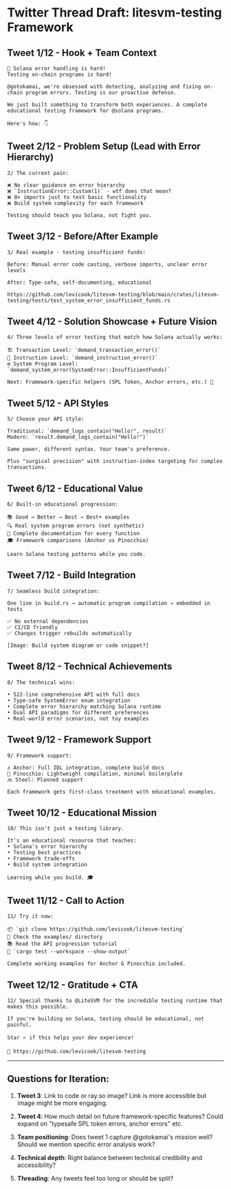 # Twitter Thread Draft: litesvm-testing Framework

## Tweet 1/12 - Hook + Team Context

```
🧵 Solana error handling is hard!
Testing on-chain programs is hard!

@gotokamai, we're obsessed with detecting, analyzing and fixing on-chain program errors. Testing is our proactive defense.

We just built something to transform both experiences. A complete educational testing framework for @solana programs.

Here's how: 👇
```

## Tweet 2/12 - Problem Setup (Lead with Error Hierarchy)

```
2/ The current pain:

❌ No clear guidance on error hierarchy
❌ `InstructionError::Custom(1)` - wtf does that mean?
❌ 8+ imports just to test basic functionality
❌ Build system complexity for each framework

Testing should teach you Solana, not fight you.
```

## Tweet 3/12 - Before/After Example

```
3/ Real example - testing insufficient funds:

Before: Manual error code casting, verbose imports, unclear error levels

After: Type-safe, self-documenting, educational

https://github.com/levicook/litesvm-testing/blob/main/crates/litesvm-testing/tests/test_system_error_insufficient_funds.rs
```

## Tweet 4/12 - Solution Showcase + Future Vision

```
4/ Three levels of error testing that match how Solana actually works:

🏗️ Transaction Level: `demand_transaction_error()`
📍 Instruction Level: `demand_instruction_error()`
⚙️ System Program Level: `demand_system_error(SystemError::InsufficientFunds)`

Next: Framework-specific helpers (SPL Token, Anchor errors, etc.) 🎯
```

## Tweet 5/12 - API Styles

```
5/ Choose your API style:

Traditional: `demand_logs_contain("Hello!", result)`
Modern: `result.demand_logs_contain("Hello!")`

Same power, different syntax. Your team's preference.

Plus "surgical precision" with instruction-index targeting for complex transactions.
```

## Tweet 6/12 - Educational Value

```
6/ Built-in educational progression:

📚 Good → Better → Best → Best+ examples
🔍 Real system program errors (not synthetic)
📖 Complete documentation for every function
🎓 Framework comparisons (Anchor vs Pinocchio)

Learn Solana testing patterns while you code.
```

## Tweet 7/12 - Build Integration

```
7/ Seamless build integration:

One line in build.rs → automatic program compilation → embedded in tests

✅ No external dependencies
✅ CI/CD friendly
✅ Changes trigger rebuilds automatically

[Image: Build system diagram or code snippet?]
```

## Tweet 8/12 - Technical Achievements

```
8/ The technical wins:

• 522-line comprehensive API with full docs
• Type-safe SystemError enum integration
• Complete error hierarchy matching Solana runtime
• Dual API paradigms for different preferences
• Real-world error scenarios, not toy examples
```

## Tweet 9/12 - Framework Support

```
9/ Framework support:

⚓ Anchor: Full IDL integration, complete build docs
🌲 Pinocchio: Lightweight compilation, minimal boilerplate
🔜 Steel: Planned support

Each framework gets first-class treatment with educational examples.
```

## Tweet 10/12 - Educational Mission

```
10/ This isn't just a testing library.

It's an educational resource that teaches:
• Solana's error hierarchy
• Testing best practices
• Framework trade-offs
• Build system integration

Learning while you build. 🎓
```

## Tweet 11/12 - Call to Action

```
11/ Try it now:

📦 `git clone https://github.com/levicook/litesvm-testing`
🔬 Check the examples/ directory
📚 Read the API progression tutorial
🚀 `cargo test --workspace --show-output`

Complete working examples for Anchor & Pinocchio included.
```

## Tweet 12/12 - Gratitude + CTA

```
12/ Special thanks to @LiteSVM for the incredible testing runtime that makes this possible.

If you're building on Solana, testing should be educational, not painful.

Star ⭐ if this helps your dev experience!

🔗 https://github.com/levicook/litesvm-testing
```

---

## Questions for Iteration:

1. **Tweet 3**: Link to code or ray.so image? Link is more accessible but image might be more engaging.

2. **Tweet 4**: How much detail on future framework-specific features? Could expand on "typesafe SPL token errors, anchor errors" etc.

3. **Team positioning**: Does tweet 1 capture @gotokamai's mission well? Should we mention specific error analysis work?

4. **Technical depth**: Right balance between technical credibility and accessibility?

5. **Threading**: Any tweets feel too long or should be split?
